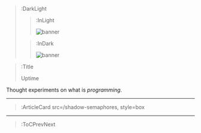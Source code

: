 > :DarkLight
> > :InLight
> >
> > ![banner](/img/cb-banner.svg)
>
> > :InDark
> >
> > ![banner](/img/cb-banner-dark.svg)

> :Title
>
> Uptime

Thought experiments on what is _programming_.

---

> :ArticleCard src=/shadow-semaphores, style=box

---

<!-- > :Author src=github -->

> :ToCPrevNext
